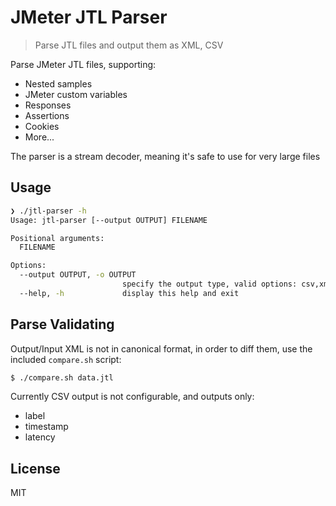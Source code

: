 # JMeter JTL Parser
> Parse JTL files and output them as XML, CSV

Parse JMeter JTL files, supporting:

- Nested samples
- JMeter custom variables
- Responses
- Assertions
- Cookies
- More...

The parser is a stream decoder, meaning it's safe to use
for very large files

## Usage

```bash
❯ ./jtl-parser -h
Usage: jtl-parser [--output OUTPUT] FILENAME

Positional arguments:
  FILENAME

Options:
  --output OUTPUT, -o OUTPUT
                         specify the output type, valid options: csv,xml [default: csv]
  --help, -h             display this help and exit
```

## Parse Validating

Output/Input XML is not in canonical format, in order to diff them,
use the included `compare.sh` script:

```bash
$ ./compare.sh data.jtl
```

Currently CSV output is not configurable, and outputs only:
- label
- timestamp
- latency

## License

MIT
